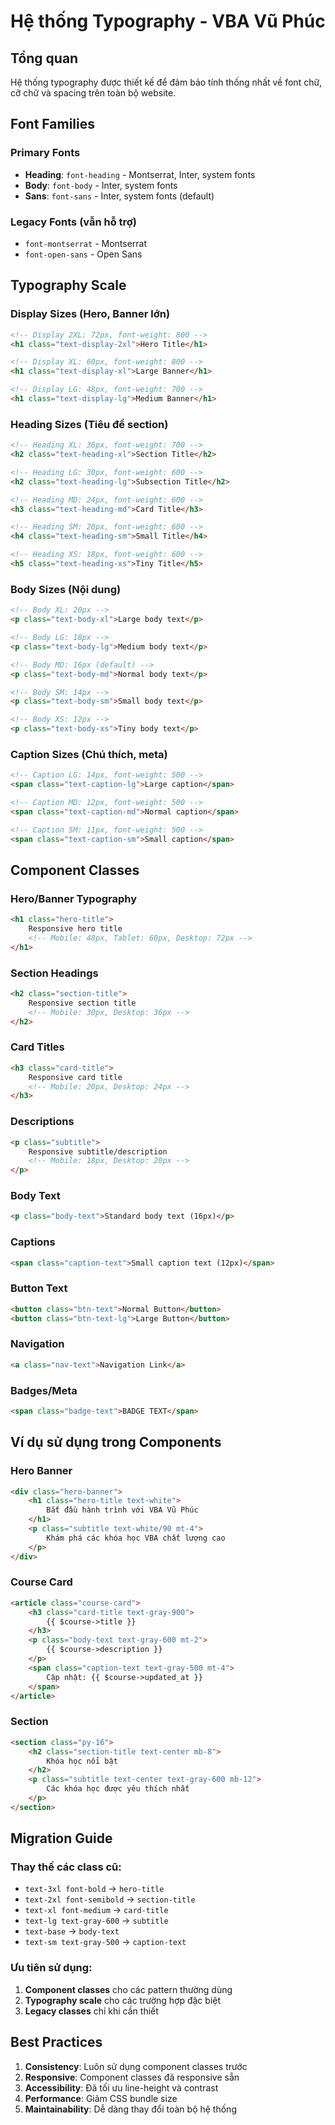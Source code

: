 # Hệ thống Typography - VBA Vũ Phúc

## Tổng quan
Hệ thống typography được thiết kế để đảm bảo tính thống nhất về font chữ, cỡ chữ và spacing trên toàn bộ website.

## Font Families

### Primary Fonts
- **Heading**: `font-heading` - Montserrat, Inter, system fonts
- **Body**: `font-body` - Inter, system fonts  
- **Sans**: `font-sans` - Inter, system fonts (default)

### Legacy Fonts (vẫn hỗ trợ)
- `font-montserrat` - Montserrat
- `font-open-sans` - Open Sans

## Typography Scale

### Display Sizes (Hero, Banner lớn)
```html
<!-- Display 2XL: 72px, font-weight: 800 -->
<h1 class="text-display-2xl">Hero Title</h1>

<!-- Display XL: 60px, font-weight: 800 -->
<h1 class="text-display-xl">Large Banner</h1>

<!-- Display LG: 48px, font-weight: 700 -->
<h1 class="text-display-lg">Medium Banner</h1>
```

### Heading Sizes (Tiêu đề section)
```html
<!-- Heading XL: 36px, font-weight: 700 -->
<h2 class="text-heading-xl">Section Title</h2>

<!-- Heading LG: 30px, font-weight: 600 -->
<h2 class="text-heading-lg">Subsection Title</h2>

<!-- Heading MD: 24px, font-weight: 600 -->
<h3 class="text-heading-md">Card Title</h3>

<!-- Heading SM: 20px, font-weight: 600 -->
<h4 class="text-heading-sm">Small Title</h4>

<!-- Heading XS: 18px, font-weight: 600 -->
<h5 class="text-heading-xs">Tiny Title</h5>
```

### Body Sizes (Nội dung)
```html
<!-- Body XL: 20px -->
<p class="text-body-xl">Large body text</p>

<!-- Body LG: 18px -->
<p class="text-body-lg">Medium body text</p>

<!-- Body MD: 16px (default) -->
<p class="text-body-md">Normal body text</p>

<!-- Body SM: 14px -->
<p class="text-body-sm">Small body text</p>

<!-- Body XS: 12px -->
<p class="text-body-xs">Tiny body text</p>
```

### Caption Sizes (Chú thích, meta)
```html
<!-- Caption LG: 14px, font-weight: 500 -->
<span class="text-caption-lg">Large caption</span>

<!-- Caption MD: 12px, font-weight: 500 -->
<span class="text-caption-md">Normal caption</span>

<!-- Caption SM: 11px, font-weight: 500 -->
<span class="text-caption-sm">Small caption</span>
```

## Component Classes

### Hero/Banner Typography
```html
<h1 class="hero-title">
    Responsive hero title
    <!-- Mobile: 48px, Tablet: 60px, Desktop: 72px -->
</h1>
```

### Section Headings
```html
<h2 class="section-title">
    Responsive section title
    <!-- Mobile: 30px, Desktop: 36px -->
</h2>
```

### Card Titles
```html
<h3 class="card-title">
    Responsive card title
    <!-- Mobile: 20px, Desktop: 24px -->
</h3>
```

### Descriptions
```html
<p class="subtitle">
    Responsive subtitle/description
    <!-- Mobile: 18px, Desktop: 20px -->
</p>
```

### Body Text
```html
<p class="body-text">Standard body text (16px)</p>
```

### Captions
```html
<span class="caption-text">Small caption text (12px)</span>
```

### Button Text
```html
<button class="btn-text">Normal Button</button>
<button class="btn-text-lg">Large Button</button>
```

### Navigation
```html
<a class="nav-text">Navigation Link</a>
```

### Badges/Meta
```html
<span class="badge-text">BADGE TEXT</span>
```

## Ví dụ sử dụng trong Components

### Hero Banner
```html
<div class="hero-banner">
    <h1 class="hero-title text-white">
        Bắt đầu hành trình với VBA Vũ Phúc
    </h1>
    <p class="subtitle text-white/90 mt-4">
        Khám phá các khóa học VBA chất lượng cao
    </p>
</div>
```

### Course Card
```html
<article class="course-card">
    <h3 class="card-title text-gray-900">
        {{ $course->title }}
    </h3>
    <p class="body-text text-gray-600 mt-2">
        {{ $course->description }}
    </p>
    <span class="caption-text text-gray-500 mt-4">
        Cập nhật: {{ $course->updated_at }}
    </span>
</article>
```

### Section
```html
<section class="py-16">
    <h2 class="section-title text-center mb-8">
        Khóa học nổi bật
    </h2>
    <p class="subtitle text-center text-gray-600 mb-12">
        Các khóa học được yêu thích nhất
    </p>
</section>
```

## Migration Guide

### Thay thế các class cũ:
- `text-3xl font-bold` → `hero-title`
- `text-2xl font-semibold` → `section-title`
- `text-xl font-medium` → `card-title`
- `text-lg text-gray-600` → `subtitle`
- `text-base` → `body-text`
- `text-sm text-gray-500` → `caption-text`

### Ưu tiên sử dụng:
1. **Component classes** cho các pattern thường dùng
2. **Typography scale** cho các trường hợp đặc biệt
3. **Legacy classes** chỉ khi cần thiết

## Best Practices

1. **Consistency**: Luôn sử dụng component classes trước
2. **Responsive**: Component classes đã responsive sẵn
3. **Accessibility**: Đã tối ưu line-height và contrast
4. **Performance**: Giảm CSS bundle size
5. **Maintainability**: Dễ dàng thay đổi toàn bộ hệ thống
